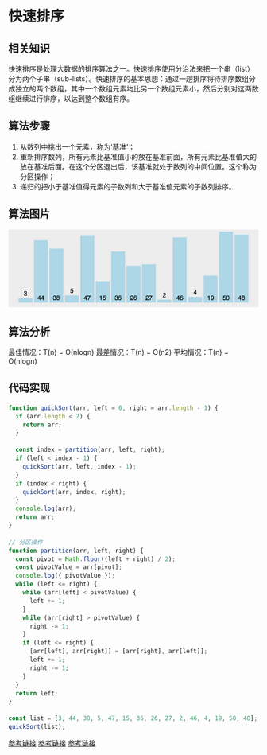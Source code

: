 # 快速排序

## 相关知识

快速排序是处理大数据的排序算法之一。快速排序使用分治法来把一个串（list）分为两个子串（sub-lists）。快速排序的基本思想：通过一趟排序将待排序数组分成独立的两个数组，其中一个数组元素均比另一个数组元素小，然后分别对这两数组继续进行排序，以达到整个数组有序。

## 算法步骤

1. 从数列中挑出一个元素，称为‘基准’；
2. 重新排序数列，所有元素比基准值小的放在基准前面，所有元素比基准值大的放在基准后面。在这个分区退出后，该基准就处于数列的中间位置。这个称为分区操作；
3. 递归的把小于基准值得元素的子数列和大于基准值元素的子数列排序。

## 算法图片

![算法图片](./img/quickSort.gif)

## 算法分析

最佳情况：T(n) = O(nlogn)
最差情况：T(n) = O(n2)
平均情况：T(n) = O(nlogn)

## 代码实现

```javascript
function quickSort(arr, left = 0, right = arr.length - 1) {
  if (arr.length < 2) {
    return arr;
  }

  const index = partition(arr, left, right);
  if (left < index - 1) {
    quickSort(arr, left, index - 1);
  }
  if (index < right) {
    quickSort(arr, index, right);
  }
  console.log(arr);
  return arr;
}

// 分区操作
function partition(arr, left, right) {
  const pivot = Math.floor((left + right) / 2);
  const pivotValue = arr[pivot];
  console.log({ pivotValue });
  while (left <= right) {
    while (arr[left] < pivotValue) {
      left += 1;
    }
    while (arr[right] > pivotValue) {
      right -= 1;
    }
    if (left <= right) {
      [arr[left], arr[right]] = [arr[right], arr[left]];
      left += 1;
      right -= 1;
    }
  }
  return left;
}

const list = [3, 44, 38, 5, 47, 15, 36, 26, 27, 2, 46, 4, 19, 50, 48];
quickSort(list);
```

[参考链接](https://juejin.cn/book/6844733800300150797/section/6844733800367259655)
[参考链接](https://www.2cto.com/kf/201609/548586.html)
[参考链接](https://www.runoob.com/w3cnote/quick-sort-2.html)
